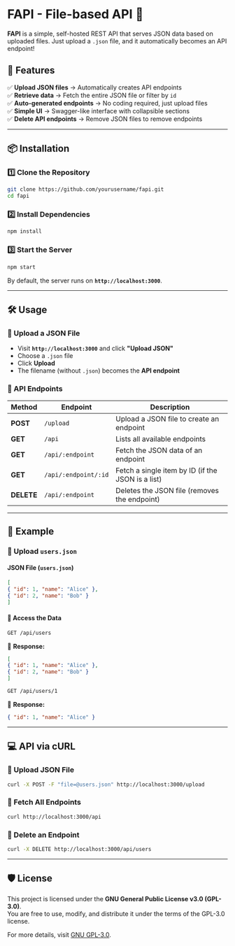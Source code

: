 # **FAPI - File-based API 📂**

**FAPI** is a simple, self-hosted REST API that serves JSON data based on uploaded files. Just upload a `.json` file, and it automatically becomes an API endpoint!

## **🚀 Features**
✅ **Upload JSON files** → Automatically creates API endpoints  
✅ **Retrieve data** → Fetch the entire JSON file or filter by `id`  
✅ **Auto-generated endpoints** → No coding required, just upload files  
✅ **Simple UI** → Swagger-like interface with collapsible sections  
✅ **Delete API endpoints** → Remove JSON files to remove endpoints  

---

## **📦 Installation**
### **1️⃣ Clone the Repository**
```sh
git clone https://github.com/yourusername/fapi.git
cd fapi
```

### **2️⃣ Install Dependencies**
```sh
npm install
```

### **3️⃣ Start the Server**
```sh
npm start
```
By default, the server runs on **`http://localhost:3000`**.

---

## **🛠 Usage**
### **📌 Upload a JSON File**
- Visit **`http://localhost:3000`** and click **"Upload JSON"**
- Choose a `.json` file
- Click **Upload**
- The filename (without `.json`) becomes the **API endpoint**

### **📌 API Endpoints**
| Method | Endpoint | Description |
|--------|---------|-------------|
| **POST** | `/upload` | Upload a JSON file to create an endpoint |
| **GET** | `/api` | Lists all available endpoints |
| **GET** | `/api/:endpoint` | Fetch the JSON data of an endpoint |
| **GET** | `/api/:endpoint/:id` | Fetch a single item by ID (if the JSON is a list) |
| **DELETE** | `/api/:endpoint` | Deletes the JSON file (removes the endpoint) |

---

## **📝 Example**
### **📌 Upload `users.json`**
#### **JSON File (`users.json`)**
```json
[
{ "id": 1, "name": "Alice" },
{ "id": 2, "name": "Bob" }
]
```
#### **📌 Access the Data**
```sh
GET /api/users
```
📌 **Response:**
```json
[
{ "id": 1, "name": "Alice" },
{ "id": 2, "name": "Bob" }
]
```
```sh
GET /api/users/1
```
📌 **Response:**
```json
{ "id": 1, "name": "Alice" }
```

---

## **💻 API via cURL**
### **📌 Upload JSON File**
```sh
curl -X POST -F "file=@users.json" http://localhost:3000/upload
```

### **📌 Fetch All Endpoints**
```sh
curl http://localhost:3000/api
```

### **📌 Delete an Endpoint**
```sh
curl -X DELETE http://localhost:3000/api/users
```

---

## **🛡 License**
This project is licensed under the **GNU General Public License v3.0 (GPL-3.0)**.  
You are free to use, modify, and distribute it under the terms of the GPL-3.0 license.  

For more details, visit [GNU GPL-3.0](https://www.gnu.org/licenses/gpl-3.0.html).
